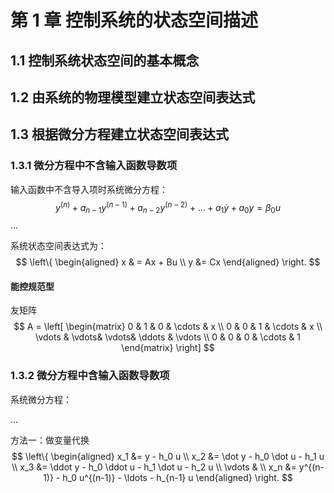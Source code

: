 # 第 1 章 控制系统的状态空间描述

## 1.1 控制系统状态空间的基本概念

## 1.2 由系统的物理模型建立状态空间表达式

## 1.3 根据微分方程建立状态空间表达式

### 1.3.1 微分方程中不含输入函数导数项

输入函数中不含导入项时系统微分方程：
$$
\begin{equation}
y^{(n)} + a_{n-1}y^{(n-1)} + a_{n-2}y^{(n-2)} + \ldots + a_1 \dot y + a_0y = \beta_0u
\end{equation}
$$
...

系统状态空间表达式为：
$$
\left\{
\begin{aligned}
x & = Ax + Bu \\
y &= Cx
\end{aligned}
\right.
$$

#### 能控规范型

友矩阵
$$
A = 
\left[
\begin{matrix}
0		& 1		& 0		& \cdots & x \\
0		& 0		& 1		& \cdots & x \\
\vdots	& \vdots& \vdots& \ddots & \vdots \\
0		& 0		& 0		& \cdots & 1
\end{matrix}
\right]
$$

### 1.3.2 微分方程中含输入函数导数项

系统微分方程：

...

方法一：做变量代换
$$
\left\{
\begin{aligned}
x_1 &= y - h_0 u \\
x_2 &= \dot y - h_0 \dot u - h_1 u \\
x_3 &= \ddot y - h_0 \ddot u -  h_1 \dot u - h_2 u \\
\vdots & \\
x_n &= y^{(n-1)} - h_0 u^{(n-1)} - \ldots - h_{n-1} u
\end{aligned}
\right.
$$
